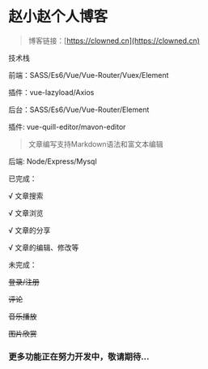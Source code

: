 # 赵小赵个人博客

> 博客链接：[https://clowned.cn](https://clowned.cn)

技术栈

前端：SASS/Es6/Vue/Vue-Router/Vuex/Element

插件：vue-lazyload/Axios

后台：SASS/Es6/Vue/Vue-Router/Element

插件: vue-quill-editor/mavon-editor

> 文章编写支持Markdown语法和富文本编辑

后端: Node/Express/Mysql


已完成：

√ 文章搜索

√ 文章浏览

√ 文章的分享

√ 文章的编辑、修改等


未完成：

~~登录/注册~~

~~评论~~

~~音乐播放~~

~~图片欣赏~~



### 更多功能正在努力开发中，敬请期待...
